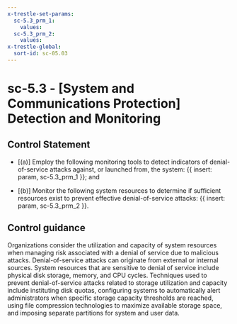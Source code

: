 ```yaml
---
x-trestle-set-params:
  sc-5.3_prm_1:
    values:
  sc-5.3_prm_2:
    values:
x-trestle-global:
  sort-id: sc-05.03
---
```


# sc-5.3 - \[System and Communications Protection\] Detection and Monitoring

## Control Statement

- \[(a)\] Employ the following monitoring tools to detect indicators of denial-of-service attacks against, or launched from, the system: {{ insert: param, sc-5.3_prm_1 }}; and

- \[(b)\] Monitor the following system resources to determine if sufficient resources exist to prevent effective denial-of-service attacks: {{ insert: param, sc-5.3_prm_2 }}.

## Control guidance

Organizations consider the utilization and capacity of system resources when managing risk associated with a denial of service due to malicious attacks. Denial-of-service attacks can originate from external or internal sources. System resources that are sensitive to denial of service include physical disk storage, memory, and CPU cycles. Techniques used to prevent denial-of-service attacks related to storage utilization and capacity include instituting disk quotas, configuring systems to automatically alert administrators when specific storage capacity thresholds are reached, using file compression technologies to maximize available storage space, and imposing separate partitions for system and user data.
